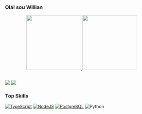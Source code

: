### Olá! sou Willian

<div align="center">
  <a href="https://github.com/Williancc1557">
  <img height="180em" src="https://github-readme-stats.vercel.app/api?username=Williancc1557&show_icons=true&theme=radical&include_all_commits=true&count_private=true"/>
  <img height="180em" src="https://github-readme-stats.vercel.app/api/top-langs/?username=Williancc1557&layout=compact&langs_count=7&theme=radical"/>
</div>
  
  
  ##
  
<div>
  <a href="https://www.instagram.com/williancc_15/" target="_blank"><img src="https://img.shields.io/badge/-Instagram-%23E4405F?style=for-the-badge&logo=instagram&logoColor=white" target="_blank"></a>
  <a href="https://www.linkedin.com/in/willian-cavalcanti-3981751b1/" target="_blank"><img src="https://img.shields.io/badge/-LinkedIn-%230077B5?style=for-the-badge&logo=linkedin&logoColor=white" target="_blank"></a> 
</p>
  
### Top Skills
  
[![TypeScript](https://img.shields.io/badge/TypeScript-007ACC?style=for-the-badge&logo=typescript&logoColor=white)]()
[![NodeJS](https://img.shields.io/badge/Node.js-339933?style=for-the-badge&logo=nodedotjs&logoColor=white)]()
[![PostgreSQL](https://img.shields.io/badge/PostgreSQL-316192?style=for-the-badge&logo=postgresql&logoColor=white)]()
![Python](https://img.shields.io/badge/Python-FFD43B?style=for-the-badge&logo=python&logoColor=darkgreen)
